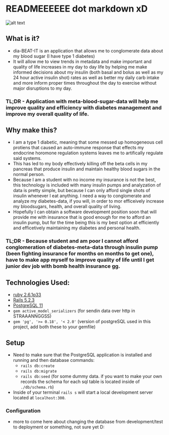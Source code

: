 # READMEEEEEE dot markdown xD

![alt text](https://i.imgur.com/cPBt8fl.png "Type 1 Diabetes Image")

## What is it?
- dia-BEAT-IT is an application that allows me to conglomerate data about my blood sugar (I have type 1 diabetes)
- It will allow me to view trends in metadata and make important and quality of life increases in my day to day life by helping me make informed decisions about my insulin (both basal and bolus as well as my 24 hour active insulin shot) rates as well as better my daily carb intake and more inform proper times throughout the day to exercise without major disruptions to my day.
### TL;DR - Application with meta-blood-sugar-data will help me improve quality and efficiency with diabetes management and improve my overall quality of life.

## Why make this?
- I am a type 1 diabetic, meaning that some messed up homogeneous cell protiens that caused an auto-immune response that effects my endocrine horomone regulation systems leaves me to artifically regulate said systems. 
- This has led to my body effectively killing off the beta cells in my pancreas that produce insulin and maintain healthy blood sugars in the normal person.  
- Because I am a student with no income my insurance is not the best, this technology is included with many insulin pumps and analyzation of data is pretty simple, but because I can only afford single shots of insulin whenever I eat anything. I need a way to conglomerate and analyze my diabetes-data, if you will, in order to mor efficeively increase my bloodsugars, health, and overall quality of living. 
- Hopefully I can obtain a software development position soon that will provide me with insurance that is good enough for me to afford an insulin pump, but for the time being this is my best option at efficiently and efficetively maintaining my diabetes and personal health. 
### TL;DR - Because student and am poor I cannot afford conglomeration of diabetes-meta-data through insulin pump (been fighting insurance for months on months to get one), have to make app myself to improve quality of life until I get junior dev job with bomb health insurance gg. 

## Technologies Used:
- [ruby 2.6.1p33](https://www.ruby-lang.org/en/downloads/)
- [Rails 5.2.3](https://www.tutorialspoint.com/ruby-on-rails/rails-installation.htm)
- [PostgreSQL 11](https://www.postgresql.org/download/)
- ```gem active_model_serializers``` (for sendin data over http in STRAAANNGGSS)
- ```gem 'pg', '>= 0.18', '< 2.0'``` (version of postgreSQL used in this project, add both these to your gemfile)

## Setup 
- Need to make sure that the PostgreSQL application is installed and running and then database commands:
    - ```rails db:create```
    - ```rails db:migrate```
    - ```rails db:seed``` (for some dummy data. if you want to make your own records the schema for each sql table is located inside of ```./db/schema.rb```)
- Inside of your terminal ```rails s``` will start a local development server located at ```localhost:300```. 


### Configuration
* more to come here about changing the database from development/test to deployment or something, not sure yet D:


